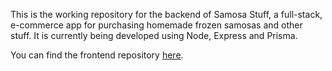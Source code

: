 This is the working repository for the backend of Samosa Stuff, a full-stack, e-commerce app for purchasing homemade frozen samosas and other stuff. It is currently being developed using Node, Express and Prisma.

You can find the frontend repository [here](https://github.com/imadsyed333/frontend).
